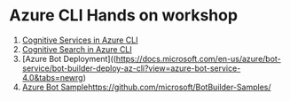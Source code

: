 # Azure CLI Hands on workshop
1. [Cognitive Services in Azure CLI](CognitiveServicesCLI.md)
2. [Cognitive Search in Azure CLI](CognitiveServicesCLI.md)
3. [Azure Bot Deployment]((https://docs.microsoft.com/en-us/azure/bot-service/bot-builder-deploy-az-cli?view=azure-bot-service-4.0&tabs=newrg)
4. [Azure Bot Sample](CognitiveServicesCLI.md)https://github.com/microsoft/BotBuilder-Samples/